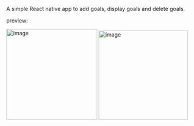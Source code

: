 A simple React native app to add goals, display goals and delete goals.

preview:

<img width="238" alt="image" src="https://github.com/user-attachments/assets/f178a3f9-4b93-48de-a51f-eeb03ab813be" />

<img width="234" alt="image" src="https://github.com/user-attachments/assets/10e49adf-229a-47eb-befd-4f3c6e3a7c7a" />

